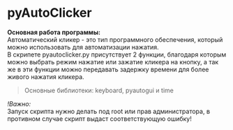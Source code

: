 # pyAutoClicker
**Основная работа программы:**\
Автоматический кликер - это тип программного обеспечения, который можно использовать для автоматизации нажатия.\
В скрипете pyautoclicker.py присутствует 2 функции, благодаря которым можно выбрать режим нажатие или зажатие кликера на
кнопку, а так же в эти функции можно передавать задержку времени для более живого нажатия кликера.

> Основные библиотеки: keyboard, pyautogui и time

_!Важно:_\
Запуск скрипта нужно делать под root или прав администратора, в противном случае скрипт выдаст соответствующую ошибку!
